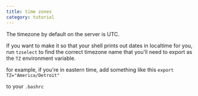 ```yaml
---
title: time zones
category: tutorial
---
```


The timezone by default on the server is UTC.

If you want to make it so that your shell prints out dates in localtime for you, run `tzselect`
to find the correct timezone name that you'll need to export as the `TZ` environment variable.

for example, if you're in eastern time, add something like this
`export TZ="America/Detroit"`

to your `.bashrc`

